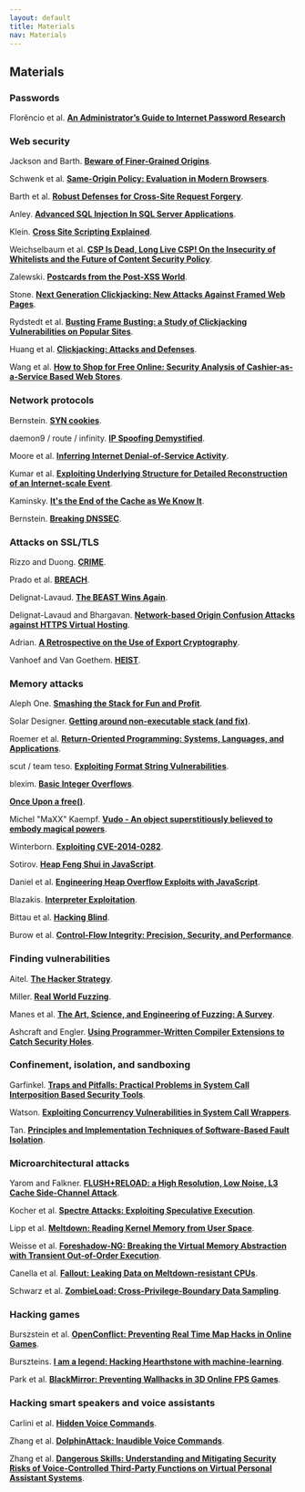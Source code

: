 ```yaml
---
layout: default
title: Materials
nav: Materials
---
```


## Materials

### Passwords

Florêncio et al. [**An Administrator’s Guide to Internet Password Research**](https://www.usenix.org/system/files/conference/lisa14/lisa14-paper-florencio.pdf)

### Web security

Jackson and Barth. [**Beware of Finer-Grained Origins**](http://www.adambarth.com/papers/2008/jackson-barth-b.pdf).

Schwenk et al. [**Same-Origin Policy: Evaluation in Modern Browsers**](https://www.usenix.org/system/files/conference/usenixsecurity17/sec17-schwenk.pdf).

Barth et al. [**Robust Defenses for Cross-Site Request Forgery**](http://seclab.stanford.edu/websec/csrf/csrf.pdf).

Anley. [**Advanced SQL Injection In SQL Server Applications**](https://www.cgisecurity.com/lib/advanced_sql_injection.pdf).

Klein. [**Cross Site Scripting Explained**](http://www.cs.cornell.edu/~shmat/courses/library/css.pdf).

Weichselbaum et al. [**CSP Is Dead, Long Live CSP! On the Insecurity of Whitelists and the Future of Content Security Policy**](https://static.googleusercontent.com/media/research.google.com/en//pubs/archive/45542.pdf).

Zalewski. [**Postcards from the Post-XSS World**](https://lcamtuf.coredump.cx/postxss/).

Stone. [**Next Generation Clickjacking: New Attacks Against Framed Web Pages**](https://www.contextis.com/media/downloads/Next_Generation_Clickjacking.pdf).

Rydstedt et al. [**Busting Frame Busting: a Study of Clickjacking Vulnerabilities on Popular Sites**](https://seclab.stanford.edu/websec/framebusting/framebust.pdf).

Huang et al. [**Clickjacking: Attacks and Defenses**](https://www.microsoft.com/en-us/research/wp-content/uploads/2016/02/clickjacking.pdf).

Wang et al. [**How to Shop for Free Online: Security Analysis of Cashier-as-a-Service Based Web Stores**](https://www.microsoft.com/en-us/research/wp-content/uploads/2016/02/caas-oakland-final.pdf).

### Network protocols

Bernstein. [**SYN cookies**](http://cr.yp.to/syncookies.html).

daemon9 / route / infinity. [**IP Spoofing Demystified**](http://phrack.org/issues/48/14.html).

Moore et al. [**Inferring Internet Denial-of-Service Activity**](https://cseweb.ucsd.edu/~savage/papers/UsenixSec01.pdf).

Kumar et al. [**Exploiting Underlying Structure for Detailed Reconstruction of an Internet-scale Event**](http://www.icir.org/vern/papers/witty-imc05.pdf).

Kaminsky. [**It's the End of the Cache as We Know It**](https://www.blackhat.com/presentations/bh-jp-08/bh-jp-08-Kaminsky/BlackHat-Japan-08-Kaminsky-DNS08-BlackOps.pdf).

Bernstein. [**Breaking DNSSEC**](https://cr.yp.to/talks/2009.08.10/slides.pdf).

### Attacks on SSL/TLS

Rizzo and Duong. [**CRIME**](https://docs.google.com/presentation/d/11eBmGiHbYcHR9gL5nDyZChu_-lCa2GizeuOfaLU2HOU/edit#slide=id.g1d134dff_1_222).

Prado et al. [**BREACH**](https://media.blackhat.com/us-13/US-13-Prado-SSL-Gone-in-30-seconds-A-BREACH-beyond-CRIME-Slides.pdf).

Delignat-Lavaud. [**The BEAST Wins Again**](https://www.blackhat.com/docs/us-14/materials/us-14-Delignat-The-BEAST-Wins-Again-Why-TLS-Keeps-Failing-To-Protect-HTTP.pdf).

Delignat-Lavaud and Bhargavan. [**Network-based Origin Confusion Attacks against HTTPS Virtual Hosting**](https://mitls.org/downloads/vhost_confusion.pdf).

Adrian. [**A Retrospective on the Use of Export Cryptography**](https://www.blackhat.com/docs/us-16/materials/us-16-Adrian-A-Retrospective-On-The-Use-of-Export-Cryptography.pdf).

Vanhoef and Van Goethem. [**HEIST**](https://www.blackhat.com/docs/us-16/materials/us-16-VanGoethem-HEIST-HTTP-Encrypted-Information-Can-Be-Stolen-Through-TCP-Windows.pdf).

### Memory attacks

Aleph One. [**Smashing the Stack for Fun and Profit**](https://inst.eecs.berkeley.edu/~cs161/fa08/papers/stack_smashing.pdf).

Solar Designer. [**Getting around non-executable stack (and fix)**](https://seclists.org/bugtraq/1997/Aug/63).

Roemer et al. [**Return-Oriented Programming: Systems, Languages, and Applications**](https://www.cs.utexas.edu/~hovav/dist/rop.pdf).

scut / team teso. [**Exploiting Format String Vulnerabilities**](https://cs155.stanford.edu/papers/formatstring-1.2.pdf).

blexim. [**Basic Integer Overflows**](https://www.cs.utexas.edu/~shmat/courses/cs380s_fall09/blexim.txt).

[**Once Upon a free()**](http://phrack.org/issues/57/9.html).

Michel "MaXX" Kaempf. [**Vudo - An object superstitiously believed to embody magical powers**](http://www.phrack.org/archives/issues/57/8.txt).

Winterborn. [**Exploiting CVE-2014-0282**](https://research.nccgroup.com/wp-content/uploads/2020/07/cve-2014-0282.pdf).

Sotirov. [**Heap Feng Shui in JavaScript**](https://www.blackhat.com/presentations/bh-europe-07/Sotirov/Presentation/bh-eu-07-sotirov-apr19.pdf).

Daniel et al. [**Engineering Heap Overflow Exploits with JavaScript**](https://www.usenix.org/legacy/event/woot08/tech/full_papers/daniel/daniel_html/index.html).

Blazakis. [**Interpreter Exploitation**](https://www.usenix.org/legacy/events/woot10/tech/full_papers/Blazakis.pdf).

Bittau et al. [**Hacking Blind**](https://www.scs.stanford.edu/brop/bittau-brop.pdf).

Burow et al. [**Control-Flow Integrity: Precision, Security, and Performance**](https://arxiv.org/pdf/1602.04056.pdf).

### Finding vulnerabilities

Aitel. [**The Hacker Strategy**](http://www.immunityinc.com/downloads/DaveAitel_TheHackerStrategy.pdf).

Miller. [**Real World Fuzzing**](https://cs155.stanford.edu/papers/fuzzing.pdf).

Manes et al. [**The Art, Science, and Engineering of Fuzzing: A Survey**](https://arxiv.org/pdf/1812.00140.pdf).

Ashcraft and Engler. [**Using Programmer-Written Compiler Extensions to Catch Security Holes**](https://web.stanford.edu/~engler/sp-ieee-02.pdf).

### Confinement, isolation, and sandboxing

Garfinkel. [**Traps and Pitfalls: Practical Problems in System Call Interposition Based Security Tools**](https://cs155.stanford.edu/papers/traps.pdf).

Watson. [**Exploiting Concurrency Vulnerabilities in System Call Wrappers**](http://www.watson.org/~robert/2007woot/).

Tan. [**Principles and Implementation Techniques of Software-Based Fault Isolation**](http://www.cse.psu.edu/~gxt29/papers/sfi-final.pdf).

### Microarchitectural attacks

Yarom and Falkner. [**FLUSH+RELOAD: a High Resolution, Low Noise, L3 Cache Side-Channel Attack**](https://eprint.iacr.org/2013/448.pdf).

Kocher et al. [**Spectre Attacks: Exploiting Speculative Execution**](https://spectreattack.com/spectre.pdf).

Lipp et al. [**Meltdown: Reading Kernel Memory from User Space**](https://www.usenix.org/system/files/conference/usenixsecurity18/sec18-lipp.pdf).

Weisse et al. [**Foreshadow-NG: Breaking the Virtual Memory Abstraction with Transient Out-of-Order Execution**](https://foreshadowattack.eu/foreshadow-NG.pdf).

Canella et al. [**Fallout: Leaking Data on Meltdown-resistant CPUs**](https://mdsattacks.com/files/fallout.pdf).

Schwarz et al. [**ZombieLoad: Cross-Privilege-Boundary Data Sampling**](https://zombieloadattack.com/zombieload.pdf).

### Hacking games

Burszstein et al. [**OpenConflict: Preventing Real Time Map Hacks in Online Games**](https://elie.net/static/files/openconflict-preventing-real-time-map-hacks-in-online-games/openconflict-preventing-real-time-map-hacks-in-online-games-paper.pdf).

Burszteins. [**I am a legend: Hacking Hearthstone with machine-learning**](https://www.youtube.com/watch?v=ao3P5QCrF_M).

Park et al. [**BlackMirror: Preventing Wallhacks in 3D Online FPS Games**](https://lifeasageek.github.io/papers/seonghyun-blackmirror.pdf).

### Hacking smart speakers and voice assistants

Carlini et al. [**Hidden Voice Commands**](https://www.usenix.org/system/files/conference/usenixsecurity16/sec16_paper_carlini.pdf).

Zhang et al. [**DolphinAttack: Inaudible Voice Commands**](https://acmccs.github.io/papers/p103-zhangAemb.pdf).

Zhang et al. [**Dangerous Skills: Understanding and Mitigating Security Risks of Voice-Controlled Third-Party Functions on Virtual Personal Assistant Systems**](https://xianghang.me/zh/files/voice_assistant.pdf).

